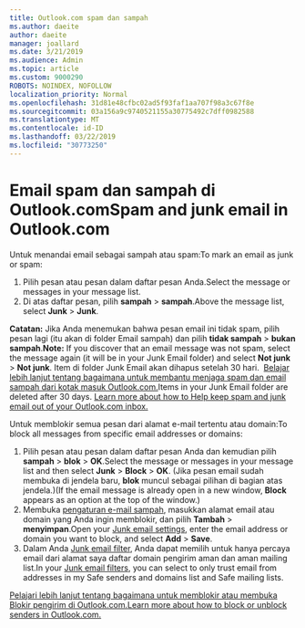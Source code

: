 ```yaml
---
title: Outlook.com spam dan sampah
ms.author: daeite
author: daeite
manager: joallard
ms.date: 3/21/2019
ms.audience: Admin
ms.topic: article
ms.custom: 9000290
ROBOTS: NOINDEX, NOFOLLOW
localization_priority: Normal
ms.openlocfilehash: 31d81e48cfbc02ad5f93faf1aa707f98a3c67f8e
ms.sourcegitcommit: 03a156a9c9740521155a30775492c7dff0982588
ms.translationtype: MT
ms.contentlocale: id-ID
ms.lasthandoff: 03/22/2019
ms.locfileid: "30773250"
---
```

# <a name="spam-and-junk-email-in-outlookcom"></a><span data-ttu-id="c8dbb-102">Email spam dan sampah di Outlook.com</span><span class="sxs-lookup"><span data-stu-id="c8dbb-102">Spam and junk email in Outlook.com</span></span>

<span data-ttu-id="c8dbb-103">Untuk menandai email sebagai sampah atau spam:</span><span class="sxs-lookup"><span data-stu-id="c8dbb-103">To mark an email as junk or spam:</span></span>

1. <span data-ttu-id="c8dbb-104">Pilih pesan atau pesan dalam daftar pesan Anda.</span><span class="sxs-lookup"><span data-stu-id="c8dbb-104">Select the message or messages in your message list.</span></span>
1. <span data-ttu-id="c8dbb-105">Di atas daftar pesan, pilih **sampah** > **sampah**.</span><span class="sxs-lookup"><span data-stu-id="c8dbb-105">Above the message list, select **Junk** > **Junk**.</span></span>

<span data-ttu-id="c8dbb-106">**Catatan:** Jika Anda menemukan bahwa pesan email ini tidak spam, pilih pesan lagi (itu akan di folder Email sampah) dan pilih **tidak sampah** > **bukan sampah**.</span><span class="sxs-lookup"><span data-stu-id="c8dbb-106">**Note:** If you discover that an email message was not spam, select the message again (it will be in your Junk Email folder) and select **Not junk** > **Not junk**.</span></span> <span data-ttu-id="c8dbb-107">Item di folder Junk Email akan dihapus setelah 30 hari.  [Belajar lebih lanjut tentang bagaimana untuk membantu menjaga spam dan email sampah dari kotak masuk Outlook.com.](https://support.office.com/article/a3ece97b-82f8-4a5e-9ac3-e92fa6427ae4)</span><span class="sxs-lookup"><span data-stu-id="c8dbb-107">Items in your Junk Email folder are deleted after 30 days. [Learn more about how to Help keep spam and junk email out of your Outlook.com inbox.](https://support.office.com/article/a3ece97b-82f8-4a5e-9ac3-e92fa6427ae4)</span></span>

<span data-ttu-id="c8dbb-108">Untuk memblokir semua pesan dari alamat e-mail tertentu atau domain:</span><span class="sxs-lookup"><span data-stu-id="c8dbb-108">To block all messages from specific email addresses or domains:</span></span>

1. <span data-ttu-id="c8dbb-109">Pilih pesan atau pesan dalam daftar pesan Anda dan kemudian pilih **sampah** > **blok** > **OK**.</span><span class="sxs-lookup"><span data-stu-id="c8dbb-109">Select the message or messages in your message list and then select **Junk** > **Block** > **OK**.</span></span> <span data-ttu-id="c8dbb-110">(Jika pesan email sudah membuka di jendela baru, **blok** muncul sebagai pilihan di bagian atas jendela.)</span><span class="sxs-lookup"><span data-stu-id="c8dbb-110">(If the email message is already open in a new window, **Block** appears as an option at the top of the window.)</span></span>
1. <span data-ttu-id="c8dbb-111">Membuka [pengaturan e-mail sampah](https://outlook.live.com/mail/options/mail/junkEmail/blockedSendersAndDomainsV2), masukkan alamat email atau domain yang Anda ingin memblokir, dan pilih **Tambah** > **menyimpan**.</span><span class="sxs-lookup"><span data-stu-id="c8dbb-111">Open your [Junk email settings](https://outlook.live.com/mail/options/mail/junkEmail/blockedSendersAndDomainsV2), enter the email address or domain you want to block, and select **Add** > **Save**.</span></span>
1. <span data-ttu-id="c8dbb-112">Dalam Anda [Junk email filter](https://outlook.live.com/mail/options/mail/junkEmail/filtersOption), Anda dapat memilih untuk hanya percaya email dari alamat saya daftar domain pengirim aman dan aman mailing list.</span><span class="sxs-lookup"><span data-stu-id="c8dbb-112">In your [Junk email filters](https://outlook.live.com/mail/options/mail/junkEmail/filtersOption), you can select to only trust email from addresses in my Safe senders and domains list and Safe mailing lists.</span></span>

[<span data-ttu-id="c8dbb-113">Pelajari lebih lanjut tentang bagaimana untuk memblokir atau membuka Blokir pengirim di Outlook.com.</span><span class="sxs-lookup"><span data-stu-id="c8dbb-113">Learn more about how to block or unblock senders in Outlook.com.</span></span>](https://support.office.com/article/afba1c94-77bb-4f50-8b85-057cf52f4d5e)